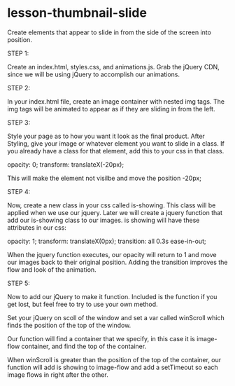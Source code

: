 # lesson-thumbnail-slide

Create elements that appear to slide in from the side of the screen into position.

STEP 1:

Create an index.html, styles.css, and animations.js.  Grab the jQuery CDN, since we will be using
jQuery to accomplish our animations.

STEP 2:

In your index.html file, create an image container with nested img tags.  The img tags will be animated
to appear as if they are sliding in from the left.

STEP 3:  

Style your page as to how you want it look as the final product.  After Styling, give your image
or whatever element you want to slide in a class.  If you already have a class for that element,
add this to your css in that class.

opacity: 0;
transform: translateX(-20px);

This will make the element not visilbe and move the position -20px;

STEP 4:

Now, create a new class in your css called is-showing.  This class will be applied when we use our jquery.
Later we will create a jquery function that add our is-showing class to our images.  is showing will have these
attributes in our css:

opacity: 1;
transform: translateX(0px);
transition: all 0.3s ease-in-out;

When the jquery function executes, our opacity will return to 1 and move our images back to their
original position.  Adding the transition improves the flow and look of the animation.

STEP 5:  

Now to add our jQuery to make it function.  Included is the function if you get lost, but feel free to
try to use your own method.

Set your jQuery on scoll of the window and set a var called winScroll which finds the
position of the top of the window.

Our function will find a container that we specify, in this case it is image-flow container, and find the top of the container.

When winScroll is greater than the position of the top of the container, our function will add is showing to image-flow
and add a setTimeout so each image flows in right after the other.

<!--$(window).scroll(function(){-->

<!--  var winScroll = $(this).scrollTop();-->

<!--  if(winScroll > $('.image-flow-container').offset().top - ($(window).height() / 2)) {-->
<!--      $('.image-flow').each(function(i){-->
<!--        setTimeout(function(){-->
<!--          $('.image-flow').eq(i).addClass('is-showing');-->
<!--        }, 150 * (i+1));-->
<!--      });-->
<!--    }-->

<!--    if(winScroll > $('.fill-header').offset().top - ($(window).height() / 2)) {-->
<!--        $('.image-flow').each(function(i){-->
<!--          setTimeout(function(){-->
<!--            $('.title').eq(i).addClass('is-showing');-->
<!--          }, 150 * (i+1));-->
<!--        });-->
<!--      }-->
<!--});-->
